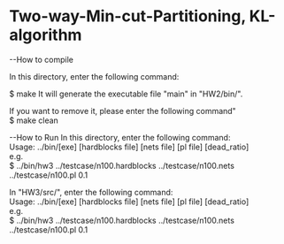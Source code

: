 # Two-way-Min-cut-Partitioning, KL-algorithm

--How to compile <br>

  In this directory, enter the following command: <br>
  
  $ make
  It will generate the executable file "main" in "HW2/bin/". <br>
  
 If you want to remove it, please enter the following command"<br>
  $ make clean
  
  
--How to Run
 In this directory, enter the following command: <br>
  Usage: ../bin/[exe] [hardblocks file] [nets file] [pl file] [dead_ratio]<br>
  e.g.<br>
  $ ../bin/hw3 ../testcase/n100.hardblocks ../testcase/n100.nets ../testcase/n100.pl 0.1 <br>

  In "HW3/src/", enter the following command: <br>
  Usage: ../bin/[exe] [hardblocks file] [nets file] [pl file] [dead_ratio] <br>
  e.g. <br>
  $ ../bin/hw3 ../testcase/n100.hardblocks ../testcase/n100.nets ../testcase/n100.pl 0.1
